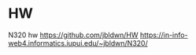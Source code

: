 # HW
 N320 hw
https://github.com/jbldwn/HW
https://in-info-web4.informatics.iupui.edu/~jbldwn/N320/
